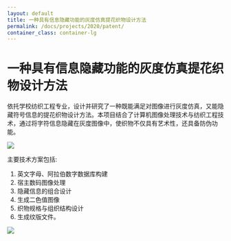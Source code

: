 ```yaml
---
layout: default
title: 一种具有信息隐藏功能的灰度仿真提花织物设计方法
permalink: /docs/projects/2020/patent/
container_class: container-lg
---
```


# 一种具有信息隐藏功能的灰度仿真提花织物设计方法

依托学校纺织工程专业，设计并研究了一种既能满足对图像进行灰度仿真，又能隐藏符号信息的提花织物设计方法。本项目结合了计算机图像处理技术与纺织工程技术，通过将字符信息隐藏在灰度图像中，使织物不仅具有艺术性，还具备防伪功能。



<img src="{{ '/docs/projects/2020/patent-1.png' | relative_url }}" class="img-fluid d-block mx-auto my-3" style="max-width: 100%;">


主要技术方案包括:
1. 英文字母、阿拉伯数字数据库构建
2. 宿主数码图像处理
3. 隐藏信息的组合设计
4. 生成二色值图像
5. 织物规格与组织结构设计
6. 生成纹版文件。

<img src="{{ '/docs/projects/2020/patent-2.png' | relative_url }}" class="img-fluid d-block mx-auto my-3" style="max-width: 100%;">

